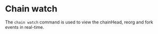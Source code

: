 # Chain watch

The ```chain watch``` command is used to view the chainHead, reorg and fork events in real-time.